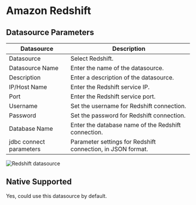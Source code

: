 # Amazon Redshift

Datasource Parameters
----------------------

| Datasource | Description|
| --- | --- |
| Datasource | Select Redshift. |
| Datasource Name | Enter the name of the datasource. |
| Description | Enter a description of the datasource. |
| IP/Host Name | Enter the Redshift service IP. |
| Port | Enter the Redshift service port. |
| Username | Set the username for Redshift connection. |
| Password | Set the password for Redshift connection. |
| Database Name | Enter the database name of the Redshift connection. |
| jdbc connect parameters | Parameter settings for Redshift connection, in JSON format. |

![Redshift datasource](/img/new_ui/dev/datasource/redshift.png)

Native Supported
----------------

Yes, could use this datasource by default.